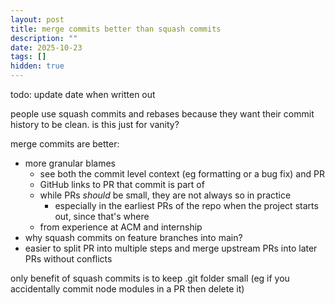 ```yaml
---
layout: post
title: merge commits better than squash commits
description: ""
date: 2025-10-23
tags: []
hidden: true
---
```


todo: update date when written out

people use squash commits and rebases because they want their commit history to be clean. is this just for vanity?

merge commits are better: 

- more granular blames
  - see both the commit level context (eg formatting or a bug fix) and PR
  - GitHub links to PR that commit is part of
  - while PRs *should* be small, they are not always so in practice
    - especially in the earliest PRs of the repo when the project starts out, since that's where
  - from experience at ACM and internship
- why squash commits on feature branches into main?
- easier to split PR into multiple steps and merge upstream PRs into later PRs without conflicts

only benefit of squash commits is to keep .git folder small (eg if you accidentally commit node modules in a PR then delete it)
